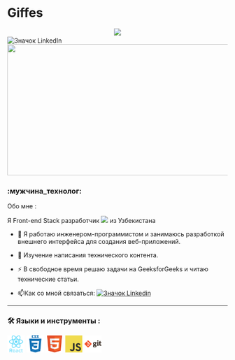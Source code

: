 # Giffes





<div id="header" align="center">
  <img src="https://media.giphy.com/media/M9gbBd9nbDrOTu1Mqx/giphy.gif" width="100"/>
</div>

<div id="значки">
  <img src="https://img.shields.io/badge/LinkedIn-blue?style=for-the-badge&logo=linkedin&logoColor=white" alt="Значок LinkedIn"/>
</div>


<div align="center">
  <img src="https://media.giphy.com/media/dWesBcTLavkZuG35MI/giphy.gif" width="600" height="300"/>
</div>

### :мужчина_технолог: 

Обо мне :

Я Front-end Stack разработчик <img src="https://media.giphy.com/media/WUlplcMpOCEmTGBtBW/giphy.gif" width="30"> из Узбекистана 

- :telescope: Я работаю инженером-программистом и занимаюсь разработкой внешнего интерфейса для создания веб-приложений.

- :seedling: Изучение написания технического контента.

- :zap: В свободное время решаю задачи на GeeksforGeeks и читаю технические статьи.

- :mailbox:Как со мной связаться: [![Значок Linkedin](https://img.shields.io/badge/-kakbar-blue?style=flat&logo=Linkedin&logoColor=white)](ваш-linkedin-url)


---

### :hammer_and_wrench: Языки и инструменты :


<div>
  <img src="https://github.com/devicons/devicon/blob/master/icons/react/react-original-wordmark.svg" title="React" alt="React" width="40" height= "40"/> 
  <img src="https://github.com/devicons/devicon/blob/master/icons/css3/css3-plain-wordmark.svg" title="CSS3" alt="CSS" width="40" height= "40"/> 
  <img src="https://github.com/devicons/devicon/blob/master/icons/html5/html5-original.svg" title="HTML5" alt="HTML" width="40" height="40 "/> 
  <img src="https://github.com/devicons/devicon/blob/master/icons/javascript/javascript-original.svg" title="JavaScript" alt="JavaScript" width="40" height="40 "/> 
  <img src="https://github.com/devicons/devicon/blob/master/icons/git/git-original-wordmark.svg" title="Git" **alt="Git" width="40" высота="40"/>
</div>
